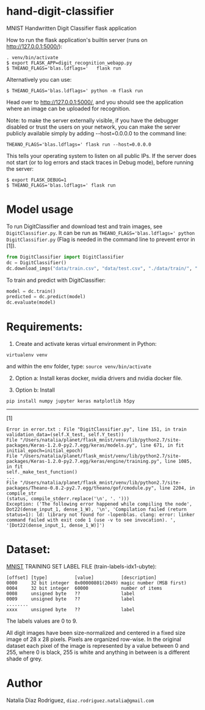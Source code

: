 # hand-digit-classifier

MNIST Handwritten Digit Classifier flask application 



How to run the flask application's builtin server (runs on http://127.0.0.1:5000/):


```
. venv/bin/activate
$ export FLASK_APP=digit_recognition_webapp.py
$ THEANO_FLAGS='blas.ldflags='   flask run
```

Alternatively you can use:

```
$ THEANO_FLAGS='blas.ldflags=' python -m flask run
 ```

Head over to http://127.0.0.1:5000/, and you should see the application where an image can be uploaded for recognition.

Note: to make the server externally visible, if you have the debugger disabled or trust the users on your network, you can make the server publicly available simply by adding --host=0.0.0.0 to the command line:

```
THEANO_FLAGS='blas.ldflags=' flask run --host=0.0.0.0
```

This tells your operating system to listen on all public IPs. If the server does not start (or to log errors and stack traces in Debug mode), before running the server:

```
$ export FLASK_DEBUG=1
$ THEANO_FLAGS='blas.ldflags=' flask run
```


# Model usage


To run DigitClassifier and download test and train images, see `DigitClassifier.py`. It can be run as `THEANO_FLAGS='blas.ldflags=' python DigitClassifier.py`  (Flag is needed in the command line to prevent error in [1]).

```python
from DigitClassifier import DigitClassifier
dc = DigitClassifier()
dc.download_imgs("data/train.csv", "data/test.csv", "./data/train/", "./data/test/")
```
To train and predict with DigitClassifier:

```python
model = dc.train()
predicted = dc.predict(model)
dc.evaluate(model)
```



# Requirements:
1. Create and activate keras virtual environment in Python:

```
virtualenv venv
```



and within the env folder, type: `source venv/bin/activate`


2. Option a: Install keras docker, nvidia drivers and nvidia docker file.

2. Option b: Install
```
pip install numpy jupyter keras matplotlib h5py
```


---


[1]


```
Error in error.txt : File "DigitClassifier.py", line 151, in train
validation_data=(self.X_test, self.Y_test))
File "/Users/natalia/planet/flask_mnist/venv/lib/python2.7/site-packages/Keras-1.2.0-py2.7.egg/keras/models.py", line 671, in fit
initial_epoch=initial_epoch)
File "/Users/natalia/planet/flask_mnist/venv/lib/python2.7/site-packages/Keras-1.2.0-py2.7.egg/keras/engine/training.py", line 1085, in fit
self._make_test_function()
...
File "/Users/natalia/planet/flask_mnist/venv/lib/python2.7/site-packages/Theano-0.8.2-py2.7.egg/theano/gof/cmodule.py", line 2204, in compile_str
(status, compile_stderr.replace('\n', '. ')))
Exception: ('The following error happened while compiling the node', Dot22(dense_input_1, dense_1_W), '\n', 'Compilation failed (return status=1): ld: library not found for -lopenblas. clang: error: linker command failed with exit code 1 (use -v to see invocation). ', '[Dot22(dense_input_1, dense_1_W)]')
```


# Dataset:
[MNIST](http://yann.lecun.com/exdb/mnist/) TRAINING SET LABEL FILE (train-labels-idx1-ubyte):

```
[offset] [type]          [value]          [description]
0000     32 bit integer  0x00000801(2049) magic number (MSB first)
0004     32 bit integer  60000            number of items
0008     unsigned byte   ??               label
0009     unsigned byte   ??               label
........
xxxx     unsigned byte   ??               label
```

The labels values are 0 to 9.

All digit images have been size-normalized and centered in a fixed size image of 28 x 28 pixels. Pixels are organized row-wise. In the original dataset each pixel of the image is represented by a value between 0 and 255, where 0 is black, 255 is white and anything in between is a different shade of grey.


# Author

Natalia Diaz Rodriguez, ```diaz.rodriguez.natalia@gmail.com```
